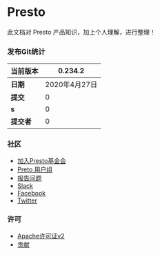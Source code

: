 # Presto

此文档对 Presto 产品知识，加上个人理解，进行整理！ 



### 发布Git统计

| **当前版本** | 0.234.2       |
| :----------- | ------------- |
| **日期**     | 2020年4月27日 |
| **提交**     | 0             |
| **s**        | 0             |
| **提交者**   | 0             |



### 社区

- [加入Presto基金会](https://prestodb.io/join)
- [Preto 用户组](https://groups.google.com/group/presto-users)
- [报告问题](https://github.com/prestodb/presto/issues)
- [Slack](https://join.slack.com/t/prestodb/shared_invite/enQtNTQ3NjU2MTYyNDA2LTYyOTg3MzUyMWE1YTI3Njc5YjgxZjNiYTgxODAzYjI5YWMwYWE0MTZjYWFhNGMwNjczYjI3N2JhM2ExMGJlMWM)
- [Facebook](https://www.facebook.com/prestodb)
- [Twitter](https://twitter.com/prestodb)

### 许可

- [Apache许可证v2](http://www.apache.org/licenses/LICENSE-2.0)
- [贡献](https://github.com/prestodb/presto/blob/master/CONTRIBUTING.md)
